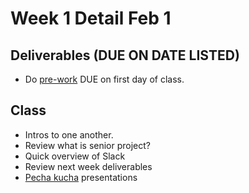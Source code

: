 # Week 1 Detail Feb 1

## Deliverables \(DUE ON DATE LISTED\)

* Do [pre-work](../pre-work/) DUE on first day of class.

## Class

* Intros to one another.
* Review what is senior project?
* Quick overview of Slack
* Review next week deliverables
* [Pecha kucha](../pre-work/pecha_kucha.md) presentations



